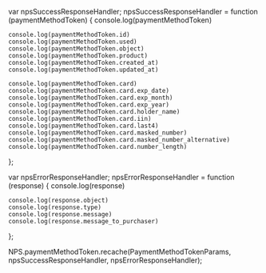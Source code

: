 var npsSuccessResponseHandler;
npsSuccessResponseHandler = function (paymentMethodToken) {
    console.log(paymentMethodToken)

    console.log(paymentMethodToken.id)
    console.log(paymentMethodToken.used)
    console.log(paymentMethodToken.object)
    console.log(paymentMethodToken.product)
    console.log(paymentMethodToken.created_at)
    console.log(paymentMethodToken.updated_at)

    console.log(paymentMethodToken.card)
    console.log(paymentMethodToken.card.exp_date)
    console.log(paymentMethodToken.card.exp_month)
    console.log(paymentMethodToken.card.exp_year)
    console.log(paymentMethodToken.card.holder_name)
    console.log(paymentMethodToken.card.iin)
    console.log(paymentMethodToken.card.last4)
    console.log(paymentMethodToken.card.masked_number)
    console.log(paymentMethodToken.card.masked_number_alternative)
    console.log(paymentMethodToken.card.number_length)
};

var npsErrorResponseHandler;
npsErrorResponseHandler = function (response) {
    console.log(response)

    console.log(response.object)
    console.log(response.type)
    console.log(response.message)
    console.log(response.message_to_purchaser)
};

NPS.paymentMethodToken.recache(PaymentMethodTokenParams, npsSuccessResponseHandler, npsErrorResponseHandler);